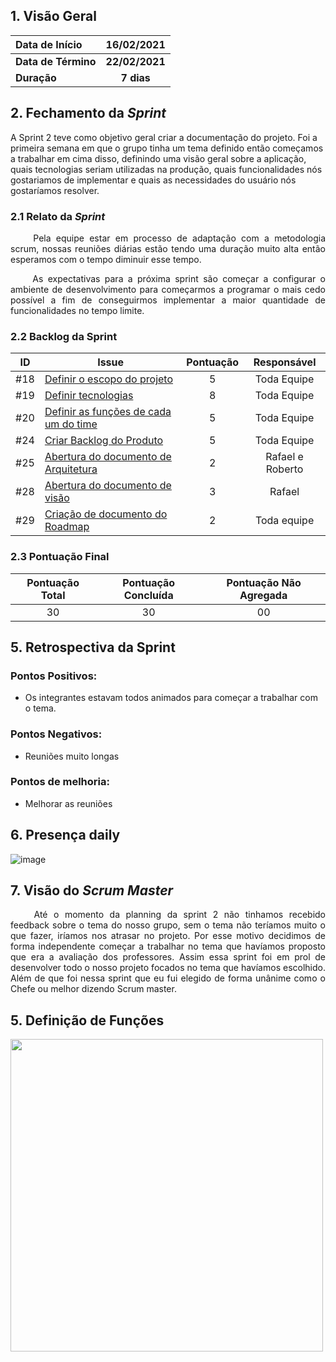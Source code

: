 

##  1. <a name="1">Visão Geral</a>

| Data de Início | 16/02/2021 |
|:--|:--:|
| **Data de Término** | **22/02/2021** |
| **Duração** | **7 dias** |

## 2. <a name="2">Fechamento da _Sprint_</a>
A Sprint 2 teve como objetivo geral criar a documentação do projeto. Foi a primeira semana em que o grupo tinha um tema definido então começamos a trabalhar em cima disso, definindo uma visão geral sobre a aplicação, quais tecnologias seriam utilizadas na produção, quais funcionalidades nós gostariamos de implementar e quais as necessidades do usuário nós gostaríamos resolver.
</p>

### 2.1 <a name="2.1">Relato da _Sprint_</a>
<p align="justify">&emsp;&emsp; Pela equipe estar em processo de adaptação com a metodologia scrum, nossas reuniões diárias estão tendo uma duração muito alta então esperamos com o tempo diminuir esse tempo.</p>

<p align="justify">&emsp;&emsp; As expectativas para a próxima sprint são começar a configurar o ambiente de desenvolvimento para começarmos a programar o mais cedo possível a fim de conseguirmos implementar a maior quantidade de funcionalidades no tempo limite.</p>



### 2.2 <a name="2.2">Backlog da Sprint</a>
<!-- Exemplo -->
| ID | Issue | Pontuação | Responsável|
|:--:| ------- | :----: | :----: |
| #18 | [Definir o escopo do projeto](https://github.com/fga-eps-mds/2020.2-Anunbis/issues/18) |5|Toda Equipe|
| #19 | [Definir tecnologias](https://github.com/fga-eps-mds/2020.2-Anunbis/issues/19)|8| Toda Equipe|
| #20 | [Definir as funções de cada um do time](https://github.com/fga-eps-mds/2020.2-Anunbis/issues/20) |5| Toda Equipe |
| #24 | [Criar Backlog do Produto](https://github.com/fga-eps-mds/2020.2-Anunbis/issues/24) | 5| Toda Equipe|
| #25 | [Abertura do documento de Arquitetura](https://github.com/fga-eps-mds/2020.2-Anunbis/issues/25) | 2| Rafael e Roberto|
| #28 | [Abertura do documento de visão](https://github.com/fga-eps-mds/2020.2-Anunbis/issues/28) |3| Rafael|
| #29 | [Criação de documento do Roadmap](https://github.com/fga-eps-mds/2020.2-Anunbis/issues/29) | 2| Toda equipe|

### 2.3 <a name="2.3">Pontuação Final</a>
|Pontuação Total|Pontuação Concluída|Pontuação Não Agregada
|:-:|:-:|:-:|
|30|30|00


## 5. <a name="5">Retrospectiva da Sprint</a>
### **Pontos Positivos:**
* Os integrantes estavam todos animados para começar a trabalhar com o tema.

### **Pontos Negativos:**
* Reuniões muito longas

### **Pontos de melhoria:**
* Melhorar as reuniões

## 6. <a name="6">Presença daily</a>
![image](https://user-images.githubusercontent.com/54644626/111932409-18c49600-8a9c-11eb-9490-306875082312.png)

## 7. <a name="7">Visão do _Scrum Master_</a>

<p align="justify">&emsp;&emsp; Até o momento da planning da sprint 2 não tinhamos recebido feedback sobre o tema do nosso grupo, sem o tema não teríamos muito o que fazer, iríamos nos atrasar no projeto. Por esse motivo decidimos de forma independente começar a trabalhar no tema que havíamos proposto que era a avaliação dos professores. Assim essa sprint foi em prol de desenvolver todo o nosso projeto focados no tema que havíamos escolhido. Além de que foi nessa sprint que eu fui elegido de forma unânime como o Chefe ou melhor dizendo Scrum master. </p>

## 5. Definição de Funções

<img src="/2020.2-Anunbis/images/definicaoFuncao.png" width="500">


